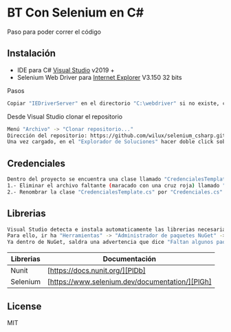 # BT Con Selenium en C#

Paso para poder correr el código

## Instalación

* IDE para C# [Visual Studio](https://visualstudio.microsoft.com/es/vs/community/) v2019 +
* Selenium Web Driver para  [Internet Explorer](https://github.com/SeleniumHQ/selenium/releases/download/selenium-3.150.0/IEDriverServer_Win32_3.150.2.zip) V3.150 32 bits

Pasos

```sh
Copiar "IEDriverServer" en el directorio "C:\webdriver" si no existe, crearlo.
```

Desde Visual Studio clonar el repositorio

```sh
Menú "Archivo" -> "Clonar repositorio..."
Dirección del repositorio: https://github.com/wilux/selenium_csharp.git
Una vez cargado, en el "Explorador de Soluciones" hacer doble click sobre el proyecto "BT_selenium"
```
## Credenciales

```sh
Dentro del proyecto se encuentra una clase llamado "CredencialesTemplate.cs", la misma contiene el "usuario" y "contraseña" de acceso que deben proveer. 
1.- Eliminar el archivo faltante (maracado con una cruz roja) llamado "Credenciales.cs"
2.- Renombrar la clase "CredencialesTemplate.cs" por "Credenciales.cs" y editar con sus datos.
```

## Librerias

```sh
Visual Studio detecta e instala automaticamente las librerias necesarias.
Para ello, ir ha "Herramientas" -> "Administrador de paquetes NuGet" -> "Administrar paquetes Nuget para la solución..."
Ya dentro de NuGet, saldra una advertencia que dice "Faltan algunos paquetes NuGet..." Deben presionar sobre el botón "Restaurar".
```

| Librerias | Documentación |
| ------ | ------ |
| Nunit | [https://docs.nunit.org/][PlDb] |
| Selenium | [https://www.selenium.dev/documentation/][PlGh] |


## License

MIT

